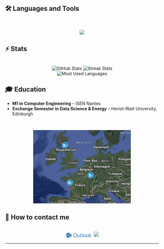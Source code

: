 ## 🛠️ Languages and Tools

<br>
<p align="center">
  <img src="https://skillicons.dev/icons?i=python,r,c,java,php,mysql,postgres,html,css,js,opencv" />
</p>

## ⚡️ Stats

<br>
<div align="center">
  <img width=320 height=250 src="https://github-readme-stats.vercel.app/api?username=arthur5775&theme=transparent&count_private=true&show_icons=true&rank_icon=github&locale=en" alt="GitHub Stats" />
  <img width=320 height=250 src="https://github-readme-streak-stats.herokuapp.com/?user=arthur5775&theme=transparent&count_private=true&border_radius=10&locale=en" alt="Streak Stats" />
  <br>
  <img width=250 src="https://github-readme-stats.vercel.app/api/top-langs?username=arthur5775&theme=transparent&layout=donut&hide=css&langs_count=8&border_radius=10&show_icons=true&locale=en" alt="Most Used Languages" />
</div>

## 🎓 Education

- **M1 in Computer Engineering** – ISEN Nantes
- **Exchange Semester in Data Science & Energy** – Heriot-Watt University, Edinburgh

<br>
<p align="center">
  <img src="https://github.com/arthur5775/arthur5775/blob/main/img/mymap.png?raw=true" width="320" height="240" />
</p>

## 👋 How to contact me

<br>
<div align="center">
  <a href="mailto:arthur.grossmann--le-mauguen@isen-ouest.yncrea.fr" style="text-decoration: none">
    <img src="https://raw.githubusercontent.com/arthur5775/arthur5775/main/img/ms-outlook-logo.png" height="25px" style="vertical-align: middle;"/>
    <!-- <img src="https://img.shields.io/badge/Gmail-333333?style=for-the-badge&logo=gmail&logoColor=red" /> -->
  </a>
  <a href="https://www.linkedin.com/in/arthur-grossmann-le-mauguen-45094b205/" style="text-decoration: none;">
    <img src="https://img.shields.io/badge/LinkedIn-0077B5?style=for-the-badge&logo=linkedin&logoColor=white" target="_blank" height="25px" />
  </a>
</div>
<hr>
